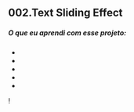 ##  002.Text Sliding Effect



[](https://github.com/diegosfc100/CSS_Tests/blob/master/002.text-sliding-effect/002.gif)

##### O que eu aprendi com esse projeto:

-
-
-
-
-


!